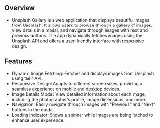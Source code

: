 ## Overview

- Unsplash Gallery is a web application that displays beautiful images from Unsplash. It allows users to browse through a gallery of images, view details in a modal, and navigate through images with next and previous buttons. The app dynamically fetches images using the Unsplash API and offers a user-friendly interface with responsive design.

## Features

- Dynamic Image Fetching: Fetches and displays images from Unsplash using their API.
- Responsive Design: Adapts to different screen sizes, providing a seamless experience on mobile and desktop devices.
- Image Details Modal: View detailed information about each image, including the photographer’s profile, image dimensions, and more.
- Navigation: Easily navigate through images with "Previous" and "Next" buttons in the modal.
- Loading Indicator: Shows a spinner while images are being fetched to enhance user experience.
